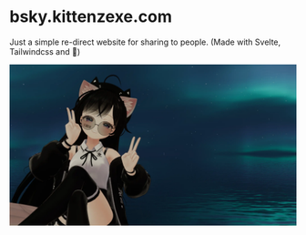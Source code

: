 # bsky.kittenzexe.com

Just a simple re-direct website for sharing to people. (Made with Svelte, Tailwindcss and 💜)

![manuka](https://raw.githubusercontent.com/KittenzExe/bsky.kittenzexe.com/main/docs/manuka.webp)
